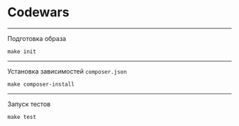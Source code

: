 <!-- 
 *   https://github.com/andreysssr/examples
-->

# Codewars

---
Подготовка образа
```
make init
```
---
Установка зависимостей `composer.json`
```
make composer-install
```
---
Запуск тестов
```
make test
```
